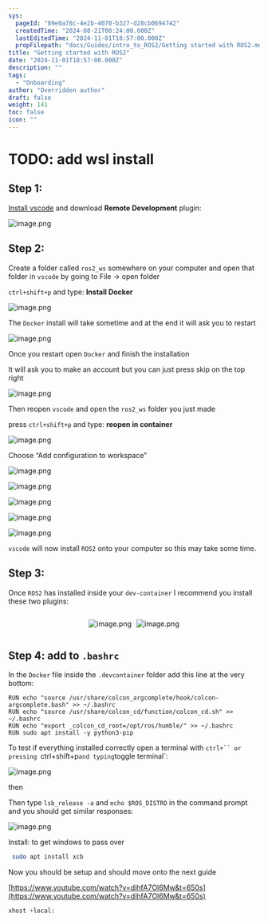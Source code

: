 ```yaml
---
sys:
  pageId: "89e0a78c-4e2b-4070-b327-d28cb0694742"
  createdTime: "2024-08-21T00:24:00.000Z"
  lastEditedTime: "2024-11-01T18:57:00.000Z"
  propFilepath: "docs/Guides/intro_to_ROS2/Getting started with ROS2.md"
title: "Getting started with ROS2"
date: "2024-11-01T18:57:00.000Z"
description: ""
tags:
  - "Onboarding"
author: "Overridden author"
draft: false
weight: 141
toc: false
icon: ""
---
```


# TODO: add wsl install

## Step 1:

[Install vscode](https://code.visualstudio.com/download) and download **Remote Development** plugin:

![image.png](https://prod-files-secure.s3.us-west-2.amazonaws.com/d518164a-d88e-44d1-a4ee-3adb3bd8bce0/efb52993-1881-4a40-b95e-6f020334f022/image.png?X-Amz-Algorithm=AWS4-HMAC-SHA256&X-Amz-Content-Sha256=UNSIGNED-PAYLOAD&X-Amz-Credential=ASIAZI2LB466RUUDSEPJ%2F20250225%2Fus-west-2%2Fs3%2Faws4_request&X-Amz-Date=20250225T050820Z&X-Amz-Expires=3600&X-Amz-Security-Token=IQoJb3JpZ2luX2VjEAUaCXVzLXdlc3QtMiJIMEYCIQDiwUuVb1lPeJcaOt0FyYGVdIjT365XabWSdwFoac0KKgIhAOEeslOL1E8zaWnHrmfWnHO4Li0ut9XVaZR%2BiNgaFGEdKv8DCD4QABoMNjM3NDIzMTgzODA1IgxYw51V4AkJdzlqa5cq3APuZGLAhudVPlnNT08g05%2BKAnqkyn5moO1F%2FilOtf%2BW6NH4loIAvY0gLaHBX5Hi3HAU348AX59sZ9AgTuQKDCOJQBE4MjTgTt2Z5mzx%2B8oluDbbIl4h3JbKyw4eLVlIM9fnr1usquxqWVY3G5mvx2udUOmrq4vcVYoomDI3nRA0RqnwW6wijKoDz%2Bif%2F81JR7aJM%2FIlRIJHGFej8PEFqjsoRtCUGthR1SPBEyNkVx00j%2BnIHrItkfLPQrymAm%2BIHMDkIsi%2FCeBU34xERDxGjw8eajkhRKjXAmmvQcxd3LgrSSFb2o3dOMIJwgn1liu5OIe2agwO%2B4IaOLzHHujBrdfzNd%2BExeb32dPzE%2F0puL0Cm%2BX7LuPJtM%2Fctk%2F9YkWWBv1T7U%2FZSME0%2Fm3eqhKBky235mLLw%2Bvtjm6klQ%2BMFOmCjJe31NsAN6t%2F37e162h%2FQXpZwjdVxWg9vqdDHxqQQ4%2BKoERz5gv5FSz8jkUR5xrdsVvQDzneyPVvVjtAplod%2F2VgbwWQ%2FLQ2XQzFP4tQTwa6ssofe7HhcEsJ6F3eMyut2Y6K7Ttz%2FzaK8x6OMu0oiIuPW%2BgJi6nYhsM%2FIEza6uFl12bDGxho%2FMhRG5kFzIle5wo3HFUO6dW1TLIFlzDvj%2FW9BjqkAfNaqFkdyIeUIPjwlnbG9FcRvokwVptBFozb7nYa319ocXDbnERwQzC4Dr9ODeWokNKO8o80HvwNBcoUVb7EUqUCF%2Fe41U%2BJtqKZxO%2FhPD3miLZJfcQ9U%2Bhjfd65mi1k4X1VwJk%2FE4y5ZhFux0omnX%2FmRl4LBRazLIm5zaueI%2Ft7OlW%2F%2BCV3CQGLW7u3V8%2FcstlWsh5JLSaTtUvaqwCDrGd4c53M&X-Amz-Signature=ed391ec6dab8895a8cb05de1d9a824969b99593995773a8f64e2d4a4a3a30520&X-Amz-SignedHeaders=host&x-id=GetObject)

## Step 2:

Create a folder called `ros2_ws` somewhere on your computer and open that folder in `vscode` by going to File → open folder 

`ctrl+shift+p` and type: **Install Docker**

![image.png](https://prod-files-secure.s3.us-west-2.amazonaws.com/d518164a-d88e-44d1-a4ee-3adb3bd8bce0/2269dc0e-1cd5-47ff-bceb-c04ad9b2eab0/image.png?X-Amz-Algorithm=AWS4-HMAC-SHA256&X-Amz-Content-Sha256=UNSIGNED-PAYLOAD&X-Amz-Credential=ASIAZI2LB466RUUDSEPJ%2F20250225%2Fus-west-2%2Fs3%2Faws4_request&X-Amz-Date=20250225T050820Z&X-Amz-Expires=3600&X-Amz-Security-Token=IQoJb3JpZ2luX2VjEAUaCXVzLXdlc3QtMiJIMEYCIQDiwUuVb1lPeJcaOt0FyYGVdIjT365XabWSdwFoac0KKgIhAOEeslOL1E8zaWnHrmfWnHO4Li0ut9XVaZR%2BiNgaFGEdKv8DCD4QABoMNjM3NDIzMTgzODA1IgxYw51V4AkJdzlqa5cq3APuZGLAhudVPlnNT08g05%2BKAnqkyn5moO1F%2FilOtf%2BW6NH4loIAvY0gLaHBX5Hi3HAU348AX59sZ9AgTuQKDCOJQBE4MjTgTt2Z5mzx%2B8oluDbbIl4h3JbKyw4eLVlIM9fnr1usquxqWVY3G5mvx2udUOmrq4vcVYoomDI3nRA0RqnwW6wijKoDz%2Bif%2F81JR7aJM%2FIlRIJHGFej8PEFqjsoRtCUGthR1SPBEyNkVx00j%2BnIHrItkfLPQrymAm%2BIHMDkIsi%2FCeBU34xERDxGjw8eajkhRKjXAmmvQcxd3LgrSSFb2o3dOMIJwgn1liu5OIe2agwO%2B4IaOLzHHujBrdfzNd%2BExeb32dPzE%2F0puL0Cm%2BX7LuPJtM%2Fctk%2F9YkWWBv1T7U%2FZSME0%2Fm3eqhKBky235mLLw%2Bvtjm6klQ%2BMFOmCjJe31NsAN6t%2F37e162h%2FQXpZwjdVxWg9vqdDHxqQQ4%2BKoERz5gv5FSz8jkUR5xrdsVvQDzneyPVvVjtAplod%2F2VgbwWQ%2FLQ2XQzFP4tQTwa6ssofe7HhcEsJ6F3eMyut2Y6K7Ttz%2FzaK8x6OMu0oiIuPW%2BgJi6nYhsM%2FIEza6uFl12bDGxho%2FMhRG5kFzIle5wo3HFUO6dW1TLIFlzDvj%2FW9BjqkAfNaqFkdyIeUIPjwlnbG9FcRvokwVptBFozb7nYa319ocXDbnERwQzC4Dr9ODeWokNKO8o80HvwNBcoUVb7EUqUCF%2Fe41U%2BJtqKZxO%2FhPD3miLZJfcQ9U%2Bhjfd65mi1k4X1VwJk%2FE4y5ZhFux0omnX%2FmRl4LBRazLIm5zaueI%2Ft7OlW%2F%2BCV3CQGLW7u3V8%2FcstlWsh5JLSaTtUvaqwCDrGd4c53M&X-Amz-Signature=f684d71646ffd09980a01ea5fff71ee6224ca458fc625e295fbbad032cebf7cf&X-Amz-SignedHeaders=host&x-id=GetObject)

The `Docker` install will take sometime and at the end it will ask you to restart

![image.png](https://prod-files-secure.s3.us-west-2.amazonaws.com/d518164a-d88e-44d1-a4ee-3adb3bd8bce0/ed233f78-be33-4b1f-b89c-9c346c0e961e/image.png?X-Amz-Algorithm=AWS4-HMAC-SHA256&X-Amz-Content-Sha256=UNSIGNED-PAYLOAD&X-Amz-Credential=ASIAZI2LB466RUUDSEPJ%2F20250225%2Fus-west-2%2Fs3%2Faws4_request&X-Amz-Date=20250225T050820Z&X-Amz-Expires=3600&X-Amz-Security-Token=IQoJb3JpZ2luX2VjEAUaCXVzLXdlc3QtMiJIMEYCIQDiwUuVb1lPeJcaOt0FyYGVdIjT365XabWSdwFoac0KKgIhAOEeslOL1E8zaWnHrmfWnHO4Li0ut9XVaZR%2BiNgaFGEdKv8DCD4QABoMNjM3NDIzMTgzODA1IgxYw51V4AkJdzlqa5cq3APuZGLAhudVPlnNT08g05%2BKAnqkyn5moO1F%2FilOtf%2BW6NH4loIAvY0gLaHBX5Hi3HAU348AX59sZ9AgTuQKDCOJQBE4MjTgTt2Z5mzx%2B8oluDbbIl4h3JbKyw4eLVlIM9fnr1usquxqWVY3G5mvx2udUOmrq4vcVYoomDI3nRA0RqnwW6wijKoDz%2Bif%2F81JR7aJM%2FIlRIJHGFej8PEFqjsoRtCUGthR1SPBEyNkVx00j%2BnIHrItkfLPQrymAm%2BIHMDkIsi%2FCeBU34xERDxGjw8eajkhRKjXAmmvQcxd3LgrSSFb2o3dOMIJwgn1liu5OIe2agwO%2B4IaOLzHHujBrdfzNd%2BExeb32dPzE%2F0puL0Cm%2BX7LuPJtM%2Fctk%2F9YkWWBv1T7U%2FZSME0%2Fm3eqhKBky235mLLw%2Bvtjm6klQ%2BMFOmCjJe31NsAN6t%2F37e162h%2FQXpZwjdVxWg9vqdDHxqQQ4%2BKoERz5gv5FSz8jkUR5xrdsVvQDzneyPVvVjtAplod%2F2VgbwWQ%2FLQ2XQzFP4tQTwa6ssofe7HhcEsJ6F3eMyut2Y6K7Ttz%2FzaK8x6OMu0oiIuPW%2BgJi6nYhsM%2FIEza6uFl12bDGxho%2FMhRG5kFzIle5wo3HFUO6dW1TLIFlzDvj%2FW9BjqkAfNaqFkdyIeUIPjwlnbG9FcRvokwVptBFozb7nYa319ocXDbnERwQzC4Dr9ODeWokNKO8o80HvwNBcoUVb7EUqUCF%2Fe41U%2BJtqKZxO%2FhPD3miLZJfcQ9U%2Bhjfd65mi1k4X1VwJk%2FE4y5ZhFux0omnX%2FmRl4LBRazLIm5zaueI%2Ft7OlW%2F%2BCV3CQGLW7u3V8%2FcstlWsh5JLSaTtUvaqwCDrGd4c53M&X-Amz-Signature=c60672582c19376cee5221ab3739fb6c1ac9656c43f9d4eecd877622a936df79&X-Amz-SignedHeaders=host&x-id=GetObject)

Once you restart open `Docker` and finish the installation

It will ask you to make an account but you can just press skip on the top right

![image.png](https://prod-files-secure.s3.us-west-2.amazonaws.com/d518164a-d88e-44d1-a4ee-3adb3bd8bce0/21010ad9-1659-4fd9-9f59-9932a09b2a3d/image.png?X-Amz-Algorithm=AWS4-HMAC-SHA256&X-Amz-Content-Sha256=UNSIGNED-PAYLOAD&X-Amz-Credential=ASIAZI2LB466RUUDSEPJ%2F20250225%2Fus-west-2%2Fs3%2Faws4_request&X-Amz-Date=20250225T050820Z&X-Amz-Expires=3600&X-Amz-Security-Token=IQoJb3JpZ2luX2VjEAUaCXVzLXdlc3QtMiJIMEYCIQDiwUuVb1lPeJcaOt0FyYGVdIjT365XabWSdwFoac0KKgIhAOEeslOL1E8zaWnHrmfWnHO4Li0ut9XVaZR%2BiNgaFGEdKv8DCD4QABoMNjM3NDIzMTgzODA1IgxYw51V4AkJdzlqa5cq3APuZGLAhudVPlnNT08g05%2BKAnqkyn5moO1F%2FilOtf%2BW6NH4loIAvY0gLaHBX5Hi3HAU348AX59sZ9AgTuQKDCOJQBE4MjTgTt2Z5mzx%2B8oluDbbIl4h3JbKyw4eLVlIM9fnr1usquxqWVY3G5mvx2udUOmrq4vcVYoomDI3nRA0RqnwW6wijKoDz%2Bif%2F81JR7aJM%2FIlRIJHGFej8PEFqjsoRtCUGthR1SPBEyNkVx00j%2BnIHrItkfLPQrymAm%2BIHMDkIsi%2FCeBU34xERDxGjw8eajkhRKjXAmmvQcxd3LgrSSFb2o3dOMIJwgn1liu5OIe2agwO%2B4IaOLzHHujBrdfzNd%2BExeb32dPzE%2F0puL0Cm%2BX7LuPJtM%2Fctk%2F9YkWWBv1T7U%2FZSME0%2Fm3eqhKBky235mLLw%2Bvtjm6klQ%2BMFOmCjJe31NsAN6t%2F37e162h%2FQXpZwjdVxWg9vqdDHxqQQ4%2BKoERz5gv5FSz8jkUR5xrdsVvQDzneyPVvVjtAplod%2F2VgbwWQ%2FLQ2XQzFP4tQTwa6ssofe7HhcEsJ6F3eMyut2Y6K7Ttz%2FzaK8x6OMu0oiIuPW%2BgJi6nYhsM%2FIEza6uFl12bDGxho%2FMhRG5kFzIle5wo3HFUO6dW1TLIFlzDvj%2FW9BjqkAfNaqFkdyIeUIPjwlnbG9FcRvokwVptBFozb7nYa319ocXDbnERwQzC4Dr9ODeWokNKO8o80HvwNBcoUVb7EUqUCF%2Fe41U%2BJtqKZxO%2FhPD3miLZJfcQ9U%2Bhjfd65mi1k4X1VwJk%2FE4y5ZhFux0omnX%2FmRl4LBRazLIm5zaueI%2Ft7OlW%2F%2BCV3CQGLW7u3V8%2FcstlWsh5JLSaTtUvaqwCDrGd4c53M&X-Amz-Signature=347b04c3f15662f7764e975201aa786f7b8980abeb53b283063fe8d49a74c1a3&X-Amz-SignedHeaders=host&x-id=GetObject)

Then reopen `vscode` and open the `ros2_ws` folder you just made

press `ctrl+shift+p` and type: **reopen in container**

![image.png](https://prod-files-secure.s3.us-west-2.amazonaws.com/d518164a-d88e-44d1-a4ee-3adb3bd8bce0/4e93b8c2-41ad-488c-8095-c74205196118/image.png?X-Amz-Algorithm=AWS4-HMAC-SHA256&X-Amz-Content-Sha256=UNSIGNED-PAYLOAD&X-Amz-Credential=ASIAZI2LB466RUUDSEPJ%2F20250225%2Fus-west-2%2Fs3%2Faws4_request&X-Amz-Date=20250225T050820Z&X-Amz-Expires=3600&X-Amz-Security-Token=IQoJb3JpZ2luX2VjEAUaCXVzLXdlc3QtMiJIMEYCIQDiwUuVb1lPeJcaOt0FyYGVdIjT365XabWSdwFoac0KKgIhAOEeslOL1E8zaWnHrmfWnHO4Li0ut9XVaZR%2BiNgaFGEdKv8DCD4QABoMNjM3NDIzMTgzODA1IgxYw51V4AkJdzlqa5cq3APuZGLAhudVPlnNT08g05%2BKAnqkyn5moO1F%2FilOtf%2BW6NH4loIAvY0gLaHBX5Hi3HAU348AX59sZ9AgTuQKDCOJQBE4MjTgTt2Z5mzx%2B8oluDbbIl4h3JbKyw4eLVlIM9fnr1usquxqWVY3G5mvx2udUOmrq4vcVYoomDI3nRA0RqnwW6wijKoDz%2Bif%2F81JR7aJM%2FIlRIJHGFej8PEFqjsoRtCUGthR1SPBEyNkVx00j%2BnIHrItkfLPQrymAm%2BIHMDkIsi%2FCeBU34xERDxGjw8eajkhRKjXAmmvQcxd3LgrSSFb2o3dOMIJwgn1liu5OIe2agwO%2B4IaOLzHHujBrdfzNd%2BExeb32dPzE%2F0puL0Cm%2BX7LuPJtM%2Fctk%2F9YkWWBv1T7U%2FZSME0%2Fm3eqhKBky235mLLw%2Bvtjm6klQ%2BMFOmCjJe31NsAN6t%2F37e162h%2FQXpZwjdVxWg9vqdDHxqQQ4%2BKoERz5gv5FSz8jkUR5xrdsVvQDzneyPVvVjtAplod%2F2VgbwWQ%2FLQ2XQzFP4tQTwa6ssofe7HhcEsJ6F3eMyut2Y6K7Ttz%2FzaK8x6OMu0oiIuPW%2BgJi6nYhsM%2FIEza6uFl12bDGxho%2FMhRG5kFzIle5wo3HFUO6dW1TLIFlzDvj%2FW9BjqkAfNaqFkdyIeUIPjwlnbG9FcRvokwVptBFozb7nYa319ocXDbnERwQzC4Dr9ODeWokNKO8o80HvwNBcoUVb7EUqUCF%2Fe41U%2BJtqKZxO%2FhPD3miLZJfcQ9U%2Bhjfd65mi1k4X1VwJk%2FE4y5ZhFux0omnX%2FmRl4LBRazLIm5zaueI%2Ft7OlW%2F%2BCV3CQGLW7u3V8%2FcstlWsh5JLSaTtUvaqwCDrGd4c53M&X-Amz-Signature=d424a172102f5ea037cec1359bc4ca4d5f599877051698e08cf4255bdd97d1c2&X-Amz-SignedHeaders=host&x-id=GetObject)

Choose “Add configuration to workspace”

![image.png](https://prod-files-secure.s3.us-west-2.amazonaws.com/d518164a-d88e-44d1-a4ee-3adb3bd8bce0/9560b282-5060-4989-ba37-97e7b2c22476/image.png?X-Amz-Algorithm=AWS4-HMAC-SHA256&X-Amz-Content-Sha256=UNSIGNED-PAYLOAD&X-Amz-Credential=ASIAZI2LB466RUUDSEPJ%2F20250225%2Fus-west-2%2Fs3%2Faws4_request&X-Amz-Date=20250225T050820Z&X-Amz-Expires=3600&X-Amz-Security-Token=IQoJb3JpZ2luX2VjEAUaCXVzLXdlc3QtMiJIMEYCIQDiwUuVb1lPeJcaOt0FyYGVdIjT365XabWSdwFoac0KKgIhAOEeslOL1E8zaWnHrmfWnHO4Li0ut9XVaZR%2BiNgaFGEdKv8DCD4QABoMNjM3NDIzMTgzODA1IgxYw51V4AkJdzlqa5cq3APuZGLAhudVPlnNT08g05%2BKAnqkyn5moO1F%2FilOtf%2BW6NH4loIAvY0gLaHBX5Hi3HAU348AX59sZ9AgTuQKDCOJQBE4MjTgTt2Z5mzx%2B8oluDbbIl4h3JbKyw4eLVlIM9fnr1usquxqWVY3G5mvx2udUOmrq4vcVYoomDI3nRA0RqnwW6wijKoDz%2Bif%2F81JR7aJM%2FIlRIJHGFej8PEFqjsoRtCUGthR1SPBEyNkVx00j%2BnIHrItkfLPQrymAm%2BIHMDkIsi%2FCeBU34xERDxGjw8eajkhRKjXAmmvQcxd3LgrSSFb2o3dOMIJwgn1liu5OIe2agwO%2B4IaOLzHHujBrdfzNd%2BExeb32dPzE%2F0puL0Cm%2BX7LuPJtM%2Fctk%2F9YkWWBv1T7U%2FZSME0%2Fm3eqhKBky235mLLw%2Bvtjm6klQ%2BMFOmCjJe31NsAN6t%2F37e162h%2FQXpZwjdVxWg9vqdDHxqQQ4%2BKoERz5gv5FSz8jkUR5xrdsVvQDzneyPVvVjtAplod%2F2VgbwWQ%2FLQ2XQzFP4tQTwa6ssofe7HhcEsJ6F3eMyut2Y6K7Ttz%2FzaK8x6OMu0oiIuPW%2BgJi6nYhsM%2FIEza6uFl12bDGxho%2FMhRG5kFzIle5wo3HFUO6dW1TLIFlzDvj%2FW9BjqkAfNaqFkdyIeUIPjwlnbG9FcRvokwVptBFozb7nYa319ocXDbnERwQzC4Dr9ODeWokNKO8o80HvwNBcoUVb7EUqUCF%2Fe41U%2BJtqKZxO%2FhPD3miLZJfcQ9U%2Bhjfd65mi1k4X1VwJk%2FE4y5ZhFux0omnX%2FmRl4LBRazLIm5zaueI%2Ft7OlW%2F%2BCV3CQGLW7u3V8%2FcstlWsh5JLSaTtUvaqwCDrGd4c53M&X-Amz-Signature=37f7be7573408a3dc4633ebefb19bf2b9f45ce5baec0f633e2fbea7b7a5172dd&X-Amz-SignedHeaders=host&x-id=GetObject)

![image.png](https://prod-files-secure.s3.us-west-2.amazonaws.com/d518164a-d88e-44d1-a4ee-3adb3bd8bce0/2ee63f81-886b-48e8-a553-dc6e5eac99e4/image.png?X-Amz-Algorithm=AWS4-HMAC-SHA256&X-Amz-Content-Sha256=UNSIGNED-PAYLOAD&X-Amz-Credential=ASIAZI2LB466RUUDSEPJ%2F20250225%2Fus-west-2%2Fs3%2Faws4_request&X-Amz-Date=20250225T050820Z&X-Amz-Expires=3600&X-Amz-Security-Token=IQoJb3JpZ2luX2VjEAUaCXVzLXdlc3QtMiJIMEYCIQDiwUuVb1lPeJcaOt0FyYGVdIjT365XabWSdwFoac0KKgIhAOEeslOL1E8zaWnHrmfWnHO4Li0ut9XVaZR%2BiNgaFGEdKv8DCD4QABoMNjM3NDIzMTgzODA1IgxYw51V4AkJdzlqa5cq3APuZGLAhudVPlnNT08g05%2BKAnqkyn5moO1F%2FilOtf%2BW6NH4loIAvY0gLaHBX5Hi3HAU348AX59sZ9AgTuQKDCOJQBE4MjTgTt2Z5mzx%2B8oluDbbIl4h3JbKyw4eLVlIM9fnr1usquxqWVY3G5mvx2udUOmrq4vcVYoomDI3nRA0RqnwW6wijKoDz%2Bif%2F81JR7aJM%2FIlRIJHGFej8PEFqjsoRtCUGthR1SPBEyNkVx00j%2BnIHrItkfLPQrymAm%2BIHMDkIsi%2FCeBU34xERDxGjw8eajkhRKjXAmmvQcxd3LgrSSFb2o3dOMIJwgn1liu5OIe2agwO%2B4IaOLzHHujBrdfzNd%2BExeb32dPzE%2F0puL0Cm%2BX7LuPJtM%2Fctk%2F9YkWWBv1T7U%2FZSME0%2Fm3eqhKBky235mLLw%2Bvtjm6klQ%2BMFOmCjJe31NsAN6t%2F37e162h%2FQXpZwjdVxWg9vqdDHxqQQ4%2BKoERz5gv5FSz8jkUR5xrdsVvQDzneyPVvVjtAplod%2F2VgbwWQ%2FLQ2XQzFP4tQTwa6ssofe7HhcEsJ6F3eMyut2Y6K7Ttz%2FzaK8x6OMu0oiIuPW%2BgJi6nYhsM%2FIEza6uFl12bDGxho%2FMhRG5kFzIle5wo3HFUO6dW1TLIFlzDvj%2FW9BjqkAfNaqFkdyIeUIPjwlnbG9FcRvokwVptBFozb7nYa319ocXDbnERwQzC4Dr9ODeWokNKO8o80HvwNBcoUVb7EUqUCF%2Fe41U%2BJtqKZxO%2FhPD3miLZJfcQ9U%2Bhjfd65mi1k4X1VwJk%2FE4y5ZhFux0omnX%2FmRl4LBRazLIm5zaueI%2Ft7OlW%2F%2BCV3CQGLW7u3V8%2FcstlWsh5JLSaTtUvaqwCDrGd4c53M&X-Amz-Signature=4bf5bfac6e9205a31821758de1a97cb11eb7a1fab8a8ed1c91594cfd6c1472b8&X-Amz-SignedHeaders=host&x-id=GetObject)

![image.png](https://prod-files-secure.s3.us-west-2.amazonaws.com/d518164a-d88e-44d1-a4ee-3adb3bd8bce0/ae1580b2-b048-407e-aed9-b584224a7a04/image.png?X-Amz-Algorithm=AWS4-HMAC-SHA256&X-Amz-Content-Sha256=UNSIGNED-PAYLOAD&X-Amz-Credential=ASIAZI2LB466RUUDSEPJ%2F20250225%2Fus-west-2%2Fs3%2Faws4_request&X-Amz-Date=20250225T050820Z&X-Amz-Expires=3600&X-Amz-Security-Token=IQoJb3JpZ2luX2VjEAUaCXVzLXdlc3QtMiJIMEYCIQDiwUuVb1lPeJcaOt0FyYGVdIjT365XabWSdwFoac0KKgIhAOEeslOL1E8zaWnHrmfWnHO4Li0ut9XVaZR%2BiNgaFGEdKv8DCD4QABoMNjM3NDIzMTgzODA1IgxYw51V4AkJdzlqa5cq3APuZGLAhudVPlnNT08g05%2BKAnqkyn5moO1F%2FilOtf%2BW6NH4loIAvY0gLaHBX5Hi3HAU348AX59sZ9AgTuQKDCOJQBE4MjTgTt2Z5mzx%2B8oluDbbIl4h3JbKyw4eLVlIM9fnr1usquxqWVY3G5mvx2udUOmrq4vcVYoomDI3nRA0RqnwW6wijKoDz%2Bif%2F81JR7aJM%2FIlRIJHGFej8PEFqjsoRtCUGthR1SPBEyNkVx00j%2BnIHrItkfLPQrymAm%2BIHMDkIsi%2FCeBU34xERDxGjw8eajkhRKjXAmmvQcxd3LgrSSFb2o3dOMIJwgn1liu5OIe2agwO%2B4IaOLzHHujBrdfzNd%2BExeb32dPzE%2F0puL0Cm%2BX7LuPJtM%2Fctk%2F9YkWWBv1T7U%2FZSME0%2Fm3eqhKBky235mLLw%2Bvtjm6klQ%2BMFOmCjJe31NsAN6t%2F37e162h%2FQXpZwjdVxWg9vqdDHxqQQ4%2BKoERz5gv5FSz8jkUR5xrdsVvQDzneyPVvVjtAplod%2F2VgbwWQ%2FLQ2XQzFP4tQTwa6ssofe7HhcEsJ6F3eMyut2Y6K7Ttz%2FzaK8x6OMu0oiIuPW%2BgJi6nYhsM%2FIEza6uFl12bDGxho%2FMhRG5kFzIle5wo3HFUO6dW1TLIFlzDvj%2FW9BjqkAfNaqFkdyIeUIPjwlnbG9FcRvokwVptBFozb7nYa319ocXDbnERwQzC4Dr9ODeWokNKO8o80HvwNBcoUVb7EUqUCF%2Fe41U%2BJtqKZxO%2FhPD3miLZJfcQ9U%2Bhjfd65mi1k4X1VwJk%2FE4y5ZhFux0omnX%2FmRl4LBRazLIm5zaueI%2Ft7OlW%2F%2BCV3CQGLW7u3V8%2FcstlWsh5JLSaTtUvaqwCDrGd4c53M&X-Amz-Signature=002718ce51e0fff3e40cf404129973848b34ba88a61111db97df33f909e1714c&X-Amz-SignedHeaders=host&x-id=GetObject)

![image.png](https://prod-files-secure.s3.us-west-2.amazonaws.com/d518164a-d88e-44d1-a4ee-3adb3bd8bce0/53255b28-f75e-430f-b9e3-c0ac8577e42b/image.png?X-Amz-Algorithm=AWS4-HMAC-SHA256&X-Amz-Content-Sha256=UNSIGNED-PAYLOAD&X-Amz-Credential=ASIAZI2LB466RUUDSEPJ%2F20250225%2Fus-west-2%2Fs3%2Faws4_request&X-Amz-Date=20250225T050820Z&X-Amz-Expires=3600&X-Amz-Security-Token=IQoJb3JpZ2luX2VjEAUaCXVzLXdlc3QtMiJIMEYCIQDiwUuVb1lPeJcaOt0FyYGVdIjT365XabWSdwFoac0KKgIhAOEeslOL1E8zaWnHrmfWnHO4Li0ut9XVaZR%2BiNgaFGEdKv8DCD4QABoMNjM3NDIzMTgzODA1IgxYw51V4AkJdzlqa5cq3APuZGLAhudVPlnNT08g05%2BKAnqkyn5moO1F%2FilOtf%2BW6NH4loIAvY0gLaHBX5Hi3HAU348AX59sZ9AgTuQKDCOJQBE4MjTgTt2Z5mzx%2B8oluDbbIl4h3JbKyw4eLVlIM9fnr1usquxqWVY3G5mvx2udUOmrq4vcVYoomDI3nRA0RqnwW6wijKoDz%2Bif%2F81JR7aJM%2FIlRIJHGFej8PEFqjsoRtCUGthR1SPBEyNkVx00j%2BnIHrItkfLPQrymAm%2BIHMDkIsi%2FCeBU34xERDxGjw8eajkhRKjXAmmvQcxd3LgrSSFb2o3dOMIJwgn1liu5OIe2agwO%2B4IaOLzHHujBrdfzNd%2BExeb32dPzE%2F0puL0Cm%2BX7LuPJtM%2Fctk%2F9YkWWBv1T7U%2FZSME0%2Fm3eqhKBky235mLLw%2Bvtjm6klQ%2BMFOmCjJe31NsAN6t%2F37e162h%2FQXpZwjdVxWg9vqdDHxqQQ4%2BKoERz5gv5FSz8jkUR5xrdsVvQDzneyPVvVjtAplod%2F2VgbwWQ%2FLQ2XQzFP4tQTwa6ssofe7HhcEsJ6F3eMyut2Y6K7Ttz%2FzaK8x6OMu0oiIuPW%2BgJi6nYhsM%2FIEza6uFl12bDGxho%2FMhRG5kFzIle5wo3HFUO6dW1TLIFlzDvj%2FW9BjqkAfNaqFkdyIeUIPjwlnbG9FcRvokwVptBFozb7nYa319ocXDbnERwQzC4Dr9ODeWokNKO8o80HvwNBcoUVb7EUqUCF%2Fe41U%2BJtqKZxO%2FhPD3miLZJfcQ9U%2Bhjfd65mi1k4X1VwJk%2FE4y5ZhFux0omnX%2FmRl4LBRazLIm5zaueI%2Ft7OlW%2F%2BCV3CQGLW7u3V8%2FcstlWsh5JLSaTtUvaqwCDrGd4c53M&X-Amz-Signature=7963506c6307b48b958d55726f7f2e2ab25cdd1b0acfed529faf777f6eaad831&X-Amz-SignedHeaders=host&x-id=GetObject)

![image.png](https://prod-files-secure.s3.us-west-2.amazonaws.com/d518164a-d88e-44d1-a4ee-3adb3bd8bce0/7c562767-5af9-4ffb-97d1-327bcdf4ee00/image.png?X-Amz-Algorithm=AWS4-HMAC-SHA256&X-Amz-Content-Sha256=UNSIGNED-PAYLOAD&X-Amz-Credential=ASIAZI2LB466RUUDSEPJ%2F20250225%2Fus-west-2%2Fs3%2Faws4_request&X-Amz-Date=20250225T050820Z&X-Amz-Expires=3600&X-Amz-Security-Token=IQoJb3JpZ2luX2VjEAUaCXVzLXdlc3QtMiJIMEYCIQDiwUuVb1lPeJcaOt0FyYGVdIjT365XabWSdwFoac0KKgIhAOEeslOL1E8zaWnHrmfWnHO4Li0ut9XVaZR%2BiNgaFGEdKv8DCD4QABoMNjM3NDIzMTgzODA1IgxYw51V4AkJdzlqa5cq3APuZGLAhudVPlnNT08g05%2BKAnqkyn5moO1F%2FilOtf%2BW6NH4loIAvY0gLaHBX5Hi3HAU348AX59sZ9AgTuQKDCOJQBE4MjTgTt2Z5mzx%2B8oluDbbIl4h3JbKyw4eLVlIM9fnr1usquxqWVY3G5mvx2udUOmrq4vcVYoomDI3nRA0RqnwW6wijKoDz%2Bif%2F81JR7aJM%2FIlRIJHGFej8PEFqjsoRtCUGthR1SPBEyNkVx00j%2BnIHrItkfLPQrymAm%2BIHMDkIsi%2FCeBU34xERDxGjw8eajkhRKjXAmmvQcxd3LgrSSFb2o3dOMIJwgn1liu5OIe2agwO%2B4IaOLzHHujBrdfzNd%2BExeb32dPzE%2F0puL0Cm%2BX7LuPJtM%2Fctk%2F9YkWWBv1T7U%2FZSME0%2Fm3eqhKBky235mLLw%2Bvtjm6klQ%2BMFOmCjJe31NsAN6t%2F37e162h%2FQXpZwjdVxWg9vqdDHxqQQ4%2BKoERz5gv5FSz8jkUR5xrdsVvQDzneyPVvVjtAplod%2F2VgbwWQ%2FLQ2XQzFP4tQTwa6ssofe7HhcEsJ6F3eMyut2Y6K7Ttz%2FzaK8x6OMu0oiIuPW%2BgJi6nYhsM%2FIEza6uFl12bDGxho%2FMhRG5kFzIle5wo3HFUO6dW1TLIFlzDvj%2FW9BjqkAfNaqFkdyIeUIPjwlnbG9FcRvokwVptBFozb7nYa319ocXDbnERwQzC4Dr9ODeWokNKO8o80HvwNBcoUVb7EUqUCF%2Fe41U%2BJtqKZxO%2FhPD3miLZJfcQ9U%2Bhjfd65mi1k4X1VwJk%2FE4y5ZhFux0omnX%2FmRl4LBRazLIm5zaueI%2Ft7OlW%2F%2BCV3CQGLW7u3V8%2FcstlWsh5JLSaTtUvaqwCDrGd4c53M&X-Amz-Signature=39a8beff40496cef0f971f264ea4867e7e1879e4e06defbd7883c3cb8ac829a1&X-Amz-SignedHeaders=host&x-id=GetObject)

`vscode` will now install `ROS2` onto your computer so this may take some time.

## Step 3:

Once `ROS2` has installed inside your `dev-container` I recommend you install these two plugins:

<div style="display: flex;flex-direction: row; column-gap:10px; max-width: 630px;justify-content: center;">
<div>

![image.png](https://prod-files-secure.s3.us-west-2.amazonaws.com/d518164a-d88e-44d1-a4ee-3adb3bd8bce0/3fc3d550-5a54-4ba1-ba6b-faa01cdb7369/image.png?X-Amz-Algorithm=AWS4-HMAC-SHA256&X-Amz-Content-Sha256=UNSIGNED-PAYLOAD&X-Amz-Credential=ASIAZI2LB466YUA6EIXP%2F20250225%2Fus-west-2%2Fs3%2Faws4_request&X-Amz-Date=20250225T050823Z&X-Amz-Expires=3600&X-Amz-Security-Token=IQoJb3JpZ2luX2VjEAUaCXVzLXdlc3QtMiJIMEYCIQCn0JmwFcb%2FcIua9yWR2ql1DFSk6sWdecicpEXfFOD1KQIhANi4eUQ99WCnxIeuMehupCefnmlh5QNzRNwND6RvLjGQKv8DCD4QABoMNjM3NDIzMTgzODA1IgzRB4mLyJCcnSRhAEkq3AMKCnAwykwPb%2F9PsMBdLS0Peuz09NbwSCZ9ffZq6lJTxUfCF%2Fes0J7lG5CD7o0umJ%2BFCpoQR8k%2Fb3tdArXU6MdekeqxYayB638nTSHw7RFdQLO0%2FaGe9e7%2B2hPTiPvcSVqTAPL9%2ByT1cJ2rlzTu3OHf%2Fa5fDi%2Buo1itsDpAyGba1EFBb4mzHCGQedeKsoz88YQIuNe%2FATvvVA%2BOYcBgyGsQf%2BYUq1EJT54GOjSSbsBLjAR1zZSeY2h7NGBF63NIui2tMvIIIhXoDLo%2BnWNGEyxhXnH9VM2v%2FabfhZzvY6oltaGhHQIcMbipGD%2FFiHXHMsYH7XuY7pW6y0LGyLLItIY%2BjCiIJM3w1u8sN6RK%2BY9%2FOKhxuslVVs9%2Fh2i9yZL2w86aoa2MVQLl5PoFE1GCiPDqrANZUTgBoNO1hPF1sdxpf%2BW5EABHj7ZRyepe1ffj2v6STNcyJfbkYyUPn51JzfSUcQs%2FqM0ovLZ9V9K4nwfgXQggBK7d0HJVEf5K145Prb4gqzAPbdIR%2Bgfw%2B484p7tPmXYU7bIfA6xgscIUQecvks9v1LZYIulCNXJr%2F7m2kUr5GG5v2kq9YS7lklymQSSsIiFeqaRwv8Pq75zJyuCGcXwOI8SIt0T7MaJ%2BOTDaj%2FW9BjqkAUPR%2FvPxUmxDw6AZyRAYjn%2BZFxIAz%2B%2FbSUusbGVkvO7iNJKiR%2Fv5Iq0J75CzmWsnozPk%2Bj%2F0sz3A8GvZeidQ9OeHw3o5UnzGecSA2Rn2aZZ80BhFjjWOknu9PjzyBMLLPp7I3JZk4N0tSnSy6vZwDsy%2BVHWrlohCmp%2F%2Fb2kaclFW5DqbN1lFyb6gx3ogpngCLHG9TRZIr%2BWi6QQcrOxr2gcoulWq&X-Amz-Signature=c3c8e25e5aa9e28ca2fed29b8b679970a14f5128be540eb1e7322ffddc461740&X-Amz-SignedHeaders=host&x-id=GetObject)

</div>
<div>

![image.png](https://prod-files-secure.s3.us-west-2.amazonaws.com/d518164a-d88e-44d1-a4ee-3adb3bd8bce0/d994cc66-13c2-4093-a5a3-f84cf4601a82/image.png?X-Amz-Algorithm=AWS4-HMAC-SHA256&X-Amz-Content-Sha256=UNSIGNED-PAYLOAD&X-Amz-Credential=ASIAZI2LB466QGOKDYWK%2F20250225%2Fus-west-2%2Fs3%2Faws4_request&X-Amz-Date=20250225T050824Z&X-Amz-Expires=3600&X-Amz-Security-Token=IQoJb3JpZ2luX2VjEAUaCXVzLXdlc3QtMiJHMEUCIBjuWlDikFw45TeSlWE5wDzfbBiDOSQwLXnqoTkyGQyxAiEA%2F0l6FjdUeG1MTyXEqI811cDUN3k1Ugoobi1WgADClU8q%2FwMIPhAAGgw2Mzc0MjMxODM4MDUiDKOq1EeER%2FRIgyxszSrcA4sRzjvEdmYfcfFeXomm4soNWxNnKSmCM9G4wNhPC8LCNeOgbYqTtQ9l7synt4rt%2F6xrRkPzzwGGhJVy3kYvW47yA3vYTOYzNby%2FuuRff860Nx17LevBEcuLi3OEHM0P4VjLRtnTowSUGFklUaSF7bYkwCzyPMUK4%2FdlOAyP18l7wMsv7LYskCbcc0kfbcZ2cBXT5juTGNE2tAr5zJgBrfDjdJpcJ4vQ26xqV9RSqKY1tdBN%2BvA8Ghy6Jy2GsoQHGJ5daJU9Qe68w76JQTrFegddHLESosfnoMNBO2NwE7Qv7i6jVd9zdEzAR4bIx%2FSdep9g%2BO5%2BrolT7sMj0k1mmuXox2fWyOlinkyAKp8NF9s8wU7oLy%2B2D7mVImFceQBakq6Adc%2FsiBnzK0gW9JgoLcz7QmFEKGamZUTriw5NTrjRXoelCNekavoJvV0TXe4%2Fo05z1MsbH%2Bi7w7MBUPFLwmC5M7XzYAern5%2BbAmLoyJQ7wEe9dely0KrB13k%2BbiT9G5B82acIW5dsMLSuL0O%2FuL24Gwvt2y9Y9vFLDC3yz0FGU4LCaNY6bvnzUcJRIlpsCJHnAaw64wf2Z1dzvAdbUSeQPE1exGfwvE8cUUFgBXw5LzH2ndb7y6tHZrk5MO%2BQ9b0GOqUBSTIUuRh1j88qiPMH70mUaeizRPskrxBhgxwXX1kDK5sNRS4TmF6lALBMyicjMabX0veaWWUP3QHep%2FZsDGZHix3UeERB3J8%2FdGyE5H%2BVuR2t0AFhRy7A8mEcIANtkGznXwI9vVnUqLG9oEgS1Cg4eEBzv7lAnVUttiF2Ouy32BWagvGurDt62mznwM%2Bb2mOLwknk1T1rJAHlyBfkk%2Bh3tN5EVPf9&X-Amz-Signature=be1ce6cc1c538d7c6f7c1c28fecd3a9d6334791c9637943a90a05d4a438bec27&X-Amz-SignedHeaders=host&x-id=GetObject)

</div>
</div>

## Step 4: add to `.bashrc`

In the `Docker` file inside the `.devcontainer` folder add this line at the very bottom: 

```docker
RUN echo "source /usr/share/colcon_argcomplete/hook/colcon-argcomplete.bash" >> ~/.bashrc
RUN echo "source /usr/share/colcon_cd/function/colcon_cd.sh" >> ~/.bashrc
RUN echo "export _colcon_cd_root=/opt/ros/humble/" >> ~/.bashrc
RUN sudo apt install -y python3-pip 
```

To test if everything installed correctly open a terminal with `ctrl+`` or pressing `ctrl+shift+p` and typing `toggle terminal`:

![image.png](https://prod-files-secure.s3.us-west-2.amazonaws.com/d518164a-d88e-44d1-a4ee-3adb3bd8bce0/6a4943d8-b04e-4c02-9a58-775f3384d1a5/image.png?X-Amz-Algorithm=AWS4-HMAC-SHA256&X-Amz-Content-Sha256=UNSIGNED-PAYLOAD&X-Amz-Credential=ASIAZI2LB466RUUDSEPJ%2F20250225%2Fus-west-2%2Fs3%2Faws4_request&X-Amz-Date=20250225T050820Z&X-Amz-Expires=3600&X-Amz-Security-Token=IQoJb3JpZ2luX2VjEAUaCXVzLXdlc3QtMiJIMEYCIQDiwUuVb1lPeJcaOt0FyYGVdIjT365XabWSdwFoac0KKgIhAOEeslOL1E8zaWnHrmfWnHO4Li0ut9XVaZR%2BiNgaFGEdKv8DCD4QABoMNjM3NDIzMTgzODA1IgxYw51V4AkJdzlqa5cq3APuZGLAhudVPlnNT08g05%2BKAnqkyn5moO1F%2FilOtf%2BW6NH4loIAvY0gLaHBX5Hi3HAU348AX59sZ9AgTuQKDCOJQBE4MjTgTt2Z5mzx%2B8oluDbbIl4h3JbKyw4eLVlIM9fnr1usquxqWVY3G5mvx2udUOmrq4vcVYoomDI3nRA0RqnwW6wijKoDz%2Bif%2F81JR7aJM%2FIlRIJHGFej8PEFqjsoRtCUGthR1SPBEyNkVx00j%2BnIHrItkfLPQrymAm%2BIHMDkIsi%2FCeBU34xERDxGjw8eajkhRKjXAmmvQcxd3LgrSSFb2o3dOMIJwgn1liu5OIe2agwO%2B4IaOLzHHujBrdfzNd%2BExeb32dPzE%2F0puL0Cm%2BX7LuPJtM%2Fctk%2F9YkWWBv1T7U%2FZSME0%2Fm3eqhKBky235mLLw%2Bvtjm6klQ%2BMFOmCjJe31NsAN6t%2F37e162h%2FQXpZwjdVxWg9vqdDHxqQQ4%2BKoERz5gv5FSz8jkUR5xrdsVvQDzneyPVvVjtAplod%2F2VgbwWQ%2FLQ2XQzFP4tQTwa6ssofe7HhcEsJ6F3eMyut2Y6K7Ttz%2FzaK8x6OMu0oiIuPW%2BgJi6nYhsM%2FIEza6uFl12bDGxho%2FMhRG5kFzIle5wo3HFUO6dW1TLIFlzDvj%2FW9BjqkAfNaqFkdyIeUIPjwlnbG9FcRvokwVptBFozb7nYa319ocXDbnERwQzC4Dr9ODeWokNKO8o80HvwNBcoUVb7EUqUCF%2Fe41U%2BJtqKZxO%2FhPD3miLZJfcQ9U%2Bhjfd65mi1k4X1VwJk%2FE4y5ZhFux0omnX%2FmRl4LBRazLIm5zaueI%2Ft7OlW%2F%2BCV3CQGLW7u3V8%2FcstlWsh5JLSaTtUvaqwCDrGd4c53M&X-Amz-Signature=7b0e232bb0fb5c3d032d230aa30d1bd7a1d14a9245d6f1f9b8bcc96b632eb14d&X-Amz-SignedHeaders=host&x-id=GetObject)

then 

Then type `lsb_release -a` and `echo $ROS_DISTRO` in the command prompt and you should get similar responses:

![image.png](https://prod-files-secure.s3.us-west-2.amazonaws.com/d518164a-d88e-44d1-a4ee-3adb3bd8bce0/3e635dec-a805-4e85-8b9e-d000e5b71a4e/image.png?X-Amz-Algorithm=AWS4-HMAC-SHA256&X-Amz-Content-Sha256=UNSIGNED-PAYLOAD&X-Amz-Credential=ASIAZI2LB466RUUDSEPJ%2F20250225%2Fus-west-2%2Fs3%2Faws4_request&X-Amz-Date=20250225T050820Z&X-Amz-Expires=3600&X-Amz-Security-Token=IQoJb3JpZ2luX2VjEAUaCXVzLXdlc3QtMiJIMEYCIQDiwUuVb1lPeJcaOt0FyYGVdIjT365XabWSdwFoac0KKgIhAOEeslOL1E8zaWnHrmfWnHO4Li0ut9XVaZR%2BiNgaFGEdKv8DCD4QABoMNjM3NDIzMTgzODA1IgxYw51V4AkJdzlqa5cq3APuZGLAhudVPlnNT08g05%2BKAnqkyn5moO1F%2FilOtf%2BW6NH4loIAvY0gLaHBX5Hi3HAU348AX59sZ9AgTuQKDCOJQBE4MjTgTt2Z5mzx%2B8oluDbbIl4h3JbKyw4eLVlIM9fnr1usquxqWVY3G5mvx2udUOmrq4vcVYoomDI3nRA0RqnwW6wijKoDz%2Bif%2F81JR7aJM%2FIlRIJHGFej8PEFqjsoRtCUGthR1SPBEyNkVx00j%2BnIHrItkfLPQrymAm%2BIHMDkIsi%2FCeBU34xERDxGjw8eajkhRKjXAmmvQcxd3LgrSSFb2o3dOMIJwgn1liu5OIe2agwO%2B4IaOLzHHujBrdfzNd%2BExeb32dPzE%2F0puL0Cm%2BX7LuPJtM%2Fctk%2F9YkWWBv1T7U%2FZSME0%2Fm3eqhKBky235mLLw%2Bvtjm6klQ%2BMFOmCjJe31NsAN6t%2F37e162h%2FQXpZwjdVxWg9vqdDHxqQQ4%2BKoERz5gv5FSz8jkUR5xrdsVvQDzneyPVvVjtAplod%2F2VgbwWQ%2FLQ2XQzFP4tQTwa6ssofe7HhcEsJ6F3eMyut2Y6K7Ttz%2FzaK8x6OMu0oiIuPW%2BgJi6nYhsM%2FIEza6uFl12bDGxho%2FMhRG5kFzIle5wo3HFUO6dW1TLIFlzDvj%2FW9BjqkAfNaqFkdyIeUIPjwlnbG9FcRvokwVptBFozb7nYa319ocXDbnERwQzC4Dr9ODeWokNKO8o80HvwNBcoUVb7EUqUCF%2Fe41U%2BJtqKZxO%2FhPD3miLZJfcQ9U%2Bhjfd65mi1k4X1VwJk%2FE4y5ZhFux0omnX%2FmRl4LBRazLIm5zaueI%2Ft7OlW%2F%2BCV3CQGLW7u3V8%2FcstlWsh5JLSaTtUvaqwCDrGd4c53M&X-Amz-Signature=f6bf2419fbddaf20fadd8cb8d91c5135b56a46a40dedb3d0d8f809ddefce00d8&X-Amz-SignedHeaders=host&x-id=GetObject)

Install:  to get windows to pass over

```bash
 sudo apt install xcb
```

Now you should be setup and should move onto the next guide 

[https://www.youtube.com/watch?v=dihfA7Ol6Mw&t=650s](https://www.youtube.com/watch?v=dihfA7Ol6Mw&t=650s)

```python
xhost +local:
```
